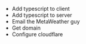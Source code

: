 * Add typescript to client
* Add typescript to server
* Email the MetaWeather guy
* Get domain
* Configure cloudflare